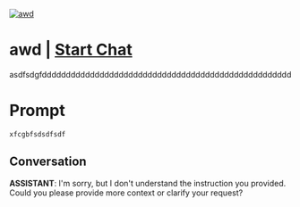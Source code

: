 
[![awd](https://flow-prompt-covers.s3.us-west-1.amazonaws.com/icon/cute/cute_2.png)](https://gptcall.net/chat.html?data=%7B%22contact%22%3A%7B%22id%22%3A%22aZwG740ROfk4_jDRtRQmg%22%2C%22flow%22%3Atrue%7D%7D)
# awd | [Start Chat](https://gptcall.net/chat.html?data=%7B%22contact%22%3A%7B%22id%22%3A%22aZwG740ROfk4_jDRtRQmg%22%2C%22flow%22%3Atrue%7D%7D)
asdfsdgfdddddddddddddddddddddddddddddddddddddddddddddddddddd

# Prompt

```
xfcgbfsdsdfsdf
```

## Conversation

**ASSISTANT**: I'm sorry, but I don't understand the instruction you provided. Could you please provide more context or clarify your request?


